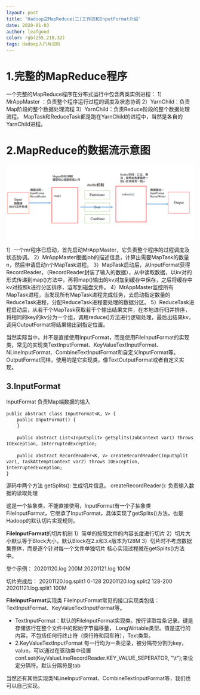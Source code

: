 ```yaml
---
layout: post
title: 'Hadoop之MapReduce(二)工作流和InputFormat介绍'
date: 2020-01-03
author: leafgood
color: rgb(255,210,32)
tags: Hadoop入门与进阶
---
```

# 1.完整的MapReduce程序
一个完整的MapReduce程序在分布式运行中包含两类实例进程：
1）MrAppMaster ：负责整个程序运行过程的调度及状态协调
2）YarnChild：负责Map阶段的整个数据处理流程
3）YarnChild：负责Reduce阶段的整个数据处理流程。
MapTask和ReduceTask都是跑在YarnChild的进程中，当然是各自的YarnChild进程。


# 2.MapReduce的数据流示意图
![](../assets/article/mr1.png) 

1）一个mr程序已启动，首先启动MrAppMaster，它负责整个程序的过程调度及状态协调。
2）MrAppMaster根据job的描述信息，计算出需要MapTask的数量n，然后申请启动n个MapTask进程。
3）MapTask启动后，从InputFormat获得RecordReader，（RecordReader封装了输入的数据），从中读取数据，以kv对的形式传递到map()方法中，再将map()输出的kv对加到缓存中保存，之后将缓存中kv对按照k进行分区排序，溢写到磁盘文件。
4）MrAppMaster监控所有MapTask进程，当发现所有MapTask进程完成任务，去启动指定数量的ReduceTask进程，分配ReduceTask进程要处理的数据分区。
5）ReduceTask进程启动后，从若干个MapTask获取若干个输出结果文件，在本地进行归并排序，将相同的key的kv分为一个组，调用reduce()方法进行逻辑处理，最后出结果kv，调用OutputFormat将结果输出到指定位置。

当然实际当中，并不是直接使用InputFormat，而是使用FileInputFormat的实现类，常见的实现类TextInputFormat、KeyValueTextInputFormat、NLineInputFormat、CombineTextInputFormat和自定义InputFormat等。
OutputFormat同样，使用的是它实现类，像TextOutputFormat或者自定义实现。

## 3.InputFormat
InputFormat 负责Map端数据的输入
```
public abstract class InputFormat<K, V> {
    public InputFormat() {
    }

    public abstract List<InputSplit> getSplits(JobContext var1) throws IOException, InterruptedException;

    public abstract RecordReader<K, V> createRecordReader(InputSplit var1, TaskAttemptContext var2) throws IOException, InterruptedException;
}
```
源码中两个方法
getSplits(): 生成切片信息。
createRecordReader(): 负责输入数据的读取处理

这是一个抽象类，不能直接使用，InputFormat有一个子抽象类FileInputFormat，它继承了InputFormat，具体实现了getSplits()方法，也是Hadoop的默认切片实现规则。

**FileInputFormat**的切片机制
1）简单的按照文件的内容长度进行切片
2）切片大小默认等于Block大小，默认Block在2.x和3.x版本为128M
3）切片时不考虑数据集整体，而是逐个针对每一个文件单独切片
核心实现过程就在getSplits()方法中。

举个示例：
20201120.log  200M
20201121.log 100M

切片完成后：
20201120.log.split1	0-128
20201120.log split2	128-200
20201121.log.split1	100M


**FileInputFormat**实现类
FileInputFormat常见的接口实现类包括：TextInputFormat、KeyValueTextInputFormat等。
- TextInputFormat：默认的FileInputFormat实现类。按行读取每条记录。键是存储该行在整个文件中的起始字节偏移量， LongWritable类型。值是这行的内容，不包括任何行终止符（换行符和回车符），Text类型。
- 2.KeyValueTextInputFormat 每一行均为一条记录，被分隔符分割为key，value。可以通过在驱动类中设置conf.set(KeyValueLineRecordReader.KEY_VALUE_SEPERATOR, "\t");来设定分隔符。默认分隔符是tab

当然还有其他实现类NLineInputFormat、CombineTextInputFormat等，我们也可以自己实现。